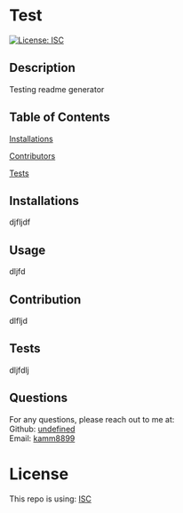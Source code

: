 # Test
  [![License: ISC](https://img.shields.io/badge/License-ISC-blue.svg)](https://opensource.org/licenses/ISC)
  ## Description
  Testing readme generator
  ## Table of Contents 
  [Installations](#Installations)
  
  [Contributors](#Contributors)
  
  [Tests](#Tests)
  
  
  ## Installations
  djfljdf
   ## Usage
  dljfd
   ## Contribution
  dlfljd
  ## Tests
  dljfdlj
  ## Questions
  For any questions, please reach out to me at:<br/>
  Github: [undefined](https://github.com/kamm8899/README-Generator) <br/>
  Email: [kamm8899](mailto:kamm8899)
  # License 
  This repo is using: [ISC](https://opensource.org/licenses/ISC)
